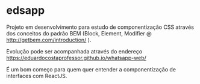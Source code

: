 # edsapp

Projeto em desenvolvimento para estudo de componentização CSS através dos conceitos do padrão BEM (Block, Element, Modifier @ http://getbem.com/introduction/ ).

Evolução pode ser acompanhada através do endereço https://eduardocostaprofessor.github.io/whatsapp-web/

É um bom começo para quem quer entender a componentização de interfaces com ReactJS.
